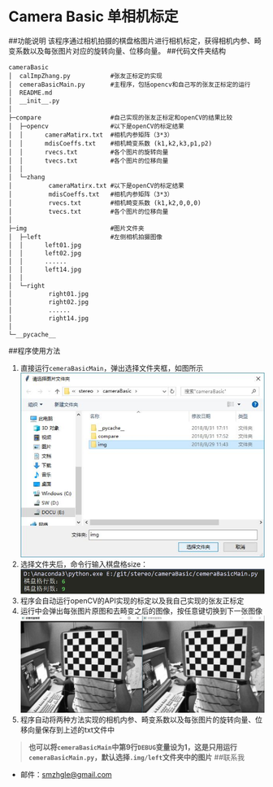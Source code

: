 # Camera Basic 单相机标定
##功能说明
该程序通过相机拍摄的棋盘格图片进行相机标定，获得相机内参、畸变系数以及每张图片对应的旋转向量、位移向量。
##代码文件夹结构
```
cameraBasic
│  calImpZhang.py    		#张友正标定的实现
│  cemeraBasicMain.py		#主程序，包括opencv和自己写的张友正标定的运行
│  README.md
│  __init__.py
│
├─compare					#自己实现的张友正标定和openCV的结果比较
│  ├─opencv					#以下是openCV的标定结果
│  │      cameraMatirx.txt	#相机内参矩阵（3*3）
│  │      mdisCoeffs.txt	#相机畸变系数 (k1,k2,k3,p1,p2)
│  │      rvecs.txt			#各个图片的旋转向量
│  │      tvecs.txt			#各个图片的位移向量
│  │
│  └─zhang
│          cameraMatirx.txt	#以下是openCV的标定结果
│          mdisCoeffs.txt	#相机内参矩阵（3*3）
│          rvecs.txt		#相机畸变系数 (k1,k2,0,0,0)
│          tvecs.txt		#各个图片的位移向量
│
├─img						#图片文件夹
│  ├─left					#左侧相机拍摄图像
│  │      left01.jpg
│  │      left02.jpg
│  │      ......
│  │      left14.jpg
│  │
│  └─right
│          right01.jpg
│          right02.jpg
│          ......
│          right14.jpg
│
└─__pycache__
```
##程序使用方法
1. 直接运行`cemeraBasicMain`，弹出选择文件夹框，如图所示
![image](./show/selectFloder.jpg)
2. 选择文件夹后，命令行输入棋盘格size：
![image](./show/inputBoardSize.jpg)
3. 程序会自动运行openCV的API实现的标定以及我自己实现的张友正标定
4. 运行中会弹出每张图片原图和去畸变之后的图像，按任意键切换到下一张图像
![image](./show/undisort.jpg)
5. 程序自动将两种方法实现的相机内参、畸变系数以及每张图片的旋转向量、位移向量保存到上述的txt文件中
>**也可以将`cemeraBasicMain`中第9行`DEBUG`变量设为1，这是只用运行`cemeraBasicMain.py`，默认选择`.img/left`文件夹中的图片**
##联系我
* 邮件：smzhgle@gmail.com



